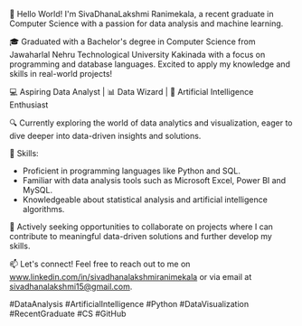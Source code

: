 👋 Hello World! I'm SivaDhanaLakshmi Ranimekala, a recent graduate in Computer Science with a passion for data analysis and machine learning.

🎓 Graduated with a Bachelor's degree in Computer Science from Jawaharlal Nehru Technological University Kakinada with a focus on programming and database languages. Excited to apply my knowledge and skills in real-world projects!

💻 Aspiring Data Analyst | 📊 Data Wizard | 🤖 Artificial Intelligence Enthusiast

🔍 Currently exploring the world of data analytics and visualization, eager to dive deeper into data-driven insights and solutions.

🌟 Skills:
- Proficient in programming languages like Python and SQL.
- Familiar with data analysis tools such as Microsoft Excel, Power BI and MySQL.
- Knowledgeable about statistical analysis and artificial intelligence algorithms.

🚀 Actively seeking opportunities to collaborate on projects where I can contribute to meaningful data-driven solutions and further develop my skills.

📫 Let's connect! Feel free to reach out to me on www.linkedin.com/in/sivadhanalakshmiranimekala
or via email at sivadhanalakshmi15@gmail.com.

#DataAnalysis #ArtificialIntelligence #Python #DataVisualization #RecentGraduate #CS #GitHub
